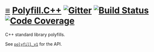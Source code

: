 # [≡](#contents) [Polyfill.C++](#) [![Gitter](https://badges.gitter.im/per-framework/community.svg)](https://gitter.im/per-framework/community) [![Build Status](https://travis-ci.org/per-framework/polyfill.cpp.svg?branch=v1)](https://travis-ci.org/per-framework/polyfill.cpp) [![Code Coverage](https://img.shields.io/codecov/c/github/per-framework/polyfill.cpp/v1.svg)](https://codecov.io/gh/per-framework/polyfill.cpp/branch/v1)

C++ standard library polyfills.

See [`polyfill_v1`](provides/include/polyfill_v1) for the API.
